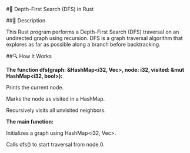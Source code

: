 #📌 Depth-First Search (DFS) in Rust

##🚀 Description

This Rust program performs a Depth-First Search (DFS) traversal on an undirected graph using recursion. DFS is a graph traversal algorithm that explores as far as possible along a branch before backtracking.

##🔍 How It Works

**The function dfs(graph: &HashMap<i32, Vec<i32>>, node: i32, visited: &mut HashMap<i32, bool>):**

Prints the current node.

Marks the node as visited in a HashMap.

Recursively visits all unvisited neighbors.

**The main function:**

Initializes a graph using HashMap<i32, Vec<i32>>.

Calls dfs() to start traversal from node 0.
